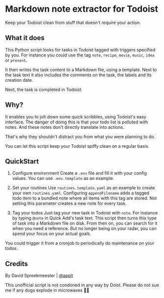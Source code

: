 # Markdown note extractor for Todoist 
Keep your Todoist clean from stuff that doesn't require your action.

## What it does
This Python script looks for tasks in Todoist tagged with triggers specified by you.
For instance you could use the tag `note`, `recipe`, `movie`, `music`, `idea` or `present`.

It then writes the task content to a Markdown file, using a template. 
Next to the task text it also includes the comments on the task, the labels and its creation date.

Next, the task is completed in Todoist.

## Why?
It enables you to jolt down some quick scribbles, using Todoist's easy interface.
The danger of doing this is that your todo list is polluted with notes.
And these notes don't directly translate into actions.

That's why they shouldn't distract you from what you were planning to do.

You can let this script keep your Todoist spiffy clean on a regular basis.

## QuickStart
1. Configure environment
Create a `.env` file and fill it with your config values. You can use `.env.template` as an example.

2. Set your routines
Use `routines.template.yaml` as an example to create your own `routines.yaml`.
Configuring `appendFilename` adds a tagged todo item to a bundled note where all items with this tag are stored. Not setting this parameter creates a new note for every task.

3. Tag your todos
Just tag your new task in Todoist with `note`.
For instance by typing `@note` in Quick Add's task text.
This script then turns this type of task into a Markdown file on disk.
From then on, you can search for it when you need a reference.
But no longer being on your radar, you can spend your focus on your actual goals.

You could trigger it from a cronjob to periodically do maintenance on your todos.

## Credits
By David Spreekmeester | [@aapit](https://github.com/aapit)

This unofficial script is not condoned in any way by Doist.
Please do not sue me if any dogs explode in microwaves 🐶💥
